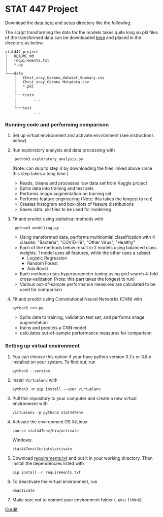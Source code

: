 # STAT 447 Project
 
Download the data [here](https://www.kaggle.com/praveengovi/coronahack-chest-xraydataset?select=Chest_xray_Corona_dataset_Summary.csv) and setup directory like the following.

The script transforming the data for the models takes quite long so pkl files of the transformed data can be downloaded [here](https://drive.google.com/drive/folders/1E-YuvdQqDUIankhK5OkuN6TPJHYNBEY-?usp=sharing) and placed in the directory as below.
```
stat447_project
│   README.md
│   requirements.txt
|   *.py
│
└───data
    │   Chest_xray_Corona_dataset_Summary.csv
    │   Chest_xray_Corona_Metadata.csv
    |   *.pkl
    │
    └───train
    │        ...
    │
    └───test
             ...
```
  
  ### Running code and performing comparison
 1. Set up virtual environment and activate environment (see instructions below)
 2. Run exploratory analysis and data processing with 
 
     ```
      python3 exploratory_analysis.py
      ```
     (Note: can skip to step 4 by downloading the files linked above since this step takes a long time.)
     - Reads, cleans and processes raw data set from Kaggle project
     - Splits data into training and test sets
     - Performs image augmentation on training set
     - Performs feature engineering (Note: this takes the longest to run)
     - Creates histogram and box-plots of feature distributions
     - Saves data .pkl files to be used for modelling
 3. Fit and predict using statistical methods with
     ```
      python3 modelling.py
      ```
      - Using transformed data, performs multinomial classification with 4 classes: "Bacteria", "COVID-19", "Other Virus", "Healthy"
      - Each of the methods below result in 2 models using balanced class weights. 1 model uses all features, while the other uses a subset.
        - Logistic Regression
        - Random Forest
        - Ada Boost
      - Each methods uses hyperparameter tuning using grid search 4-fold cross-validation (Note: this part takes the longest to run)
      - Various out-of-sample performance measures are calculated to be used for comparison
 4. Fit and predict using Convolutional Neural Networks (CNN) with
       ```
       python3 cnn.py
       ```
       - Splits data to training, validation test set, and performs image augmentation
       - trains and predicts a CNN model
       - calculates out-of-sample performance measures for comparison
 
 
### Setting up virtual environment
1. You can choose this option if your have python version 3.7.x or 3.8.x installed on your system. To find out, run
     ```
     python3 --version
     ```
 
2. Install `Virtualenv` with
     ```
     python3 -m pip install --user virtualenv
     ```
 
3. Pull this repository to your computer and create a new virtual environment with
     ```
     virtualenv -p python3 stat447env
     ```
  
4. Activate the environment
    OS X/Linux:
     ```
     source stat447env/bin/activate
     ```
    Windows:
     ```
     stat447env\Scripts\activate
     ```
 
5. Download [requirements.txt](requirements.txt) and put it in your working directory. Then install the dependencies listed with
     ```
     pip install -r requirements.txt
     ```
 
6. To deactivate the virtual environment, run
     ```
     deactivate
     ```
 
7. Make sure not to commit your environment folder (`.env/` I think)


[Credit](https://github.com/UBC-CS/cpsc330/blob/master/docs/setup.md)
